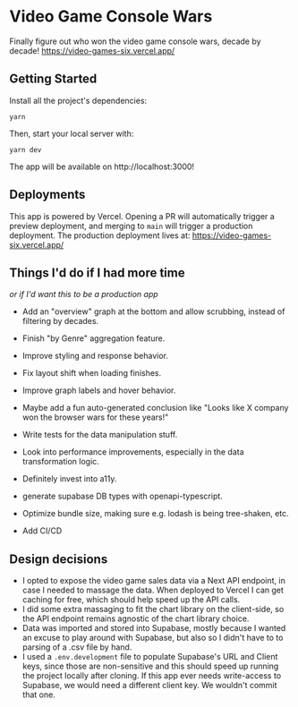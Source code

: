 # Video Game Console Wars

Finally figure out who won the video game console wars, decade by decade! https://video-games-six.vercel.app/

## Getting Started

Install all the project's dependencies:

```
yarn
```

Then, start your local server with:

```
yarn dev
```

The app will be available on http://localhost:3000!

## Deployments

This app is powered by Vercel. Opening a PR will automatically trigger a preview deployment, and merging to `main` will trigger a production deployment.
The production deployment lives at: https://video-games-six.vercel.app/

## Things I'd do if I had more time

_or if I'd want this to be a production app_

- Add an "overview" graph at the bottom and allow scrubbing, instead of filtering by decades.
- Finish "by Genre" aggregation feature.
- Improve styling and response behavior.
- Fix layout shift when loading finishes.
- Improve graph labels and hover behavior.
- Maybe add a fun auto-generated conclusion like "Looks like X company won the browser wars for these years!"

- Write tests for the data manipulation stuff.
- Look into performance improvements, especially in the data transformation logic.
- Definitely invest into a11y.
- generate supabase DB types with openapi-typescript.
- Optimize bundle size, making sure e.g. lodash is being tree-shaken, etc.
- Add CI/CD

## Design decisions

- I opted to expose the video game sales data via a Next API endpoint, in case I needed to massage the data. When deployed to Vercel I can get caching for free, which should help speed up the API calls.
- I did some extra massaging to fit the chart library on the client-side, so the API endpoint remains agnostic of the chart library choice.
- Data was imported and stored into Supabase, mostly because I wanted an excuse to play around with Supabase, but also so I didn't have to to parsing of a .csv file by hand.
- I used a `.env.development` file to populate Supabase's URL and Client keys, since those are non-sensitive and this should speed up running the project locally after cloning. If this app ever needs write-access to Supabase, we would need a different client key. We wouldn't commit that one.
